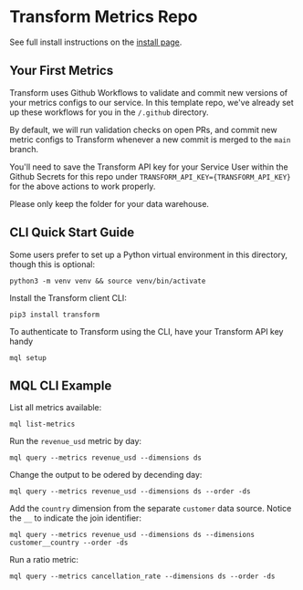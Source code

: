 # Transform Metrics Repo
See full install instructions on the [install page](https://app.transformdata.io/install).

## Your First Metrics
Transform uses Github Workflows to validate and commit new versions of your metrics configs to our service. In this template repo, we've already set up these workflows for you in the `/.github` directory.

By default, we will run validation checks on open PRs, and commit new metric configs to Transform whenever a new commit is merged to the `main` branch.

You'll need to save the Transform API key for your Service User within the Github Secrets for this repo under `TRANSFORM_API_KEY={TRANSFORM_API_KEY}` for the above actions to work properly.

Please only keep the folder for your data warehouse.

## CLI Quick Start Guide
Some users prefer to set up a Python virtual environment in this directory, though this is optional:
```
python3 -m venv venv && source venv/bin/activate
```

Install the Transform client CLI:
```
pip3 install transform
```

To authenticate to Transform using the CLI, have your Transform API key handy
```
mql setup
```

## MQL CLI Example
List all metrics available:
```
mql list-metrics
```

Run the `revenue_usd` metric by day:
```
mql query --metrics revenue_usd --dimensions ds
```

Change the output to be odered by decending day:
```
mql query --metrics revenue_usd --dimensions ds --order -ds
```

Add the `country` dimension from the separate `customer` data source. Notice the `__` to indicate the join identifier:
```
mql query --metrics revenue_usd --dimensions ds --dimensions customer__country --order -ds
```

Run a ratio metric:
```
mql query --metrics cancellation_rate --dimensions ds --order -ds
